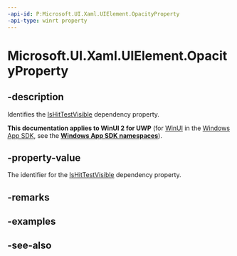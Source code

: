 ```yaml
---
-api-id: P:Microsoft.UI.Xaml.UIElement.OpacityProperty
-api-type: winrt property
---
```


<!-- Property syntax
public Windows.UI.Xaml.DependencyProperty OpacityProperty { get; }
-->

# Microsoft.UI.Xaml.UIElement.OpacityProperty

## -description
Identifies the [IsHitTestVisible](uielement_ishittestvisible.md) dependency property.

**This documentation applies to WinUI 2 for UWP** (for [WinUI](/windows/apps/winui/winui3/) in the [Windows App SDK](/windows/apps/windows-app-sdk/), see the **[Windows App SDK namespaces](/windows/windows-app-sdk/api/winrt/)**).

## -property-value
The identifier for the [IsHitTestVisible](uielement_ishittestvisible.md) dependency property.

## -remarks

## -examples

## -see-also
